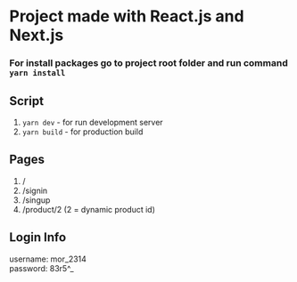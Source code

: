 # Project made with React.js and Next.js

### For install packages go to project root folder and run command `yarn install`

## Script
1. `yarn dev` - for run development server
2. `yarn build` - for production build

## Pages
1. /
2. /signin
3. /singup
4. /product/2 (2 = dynamic product id)

## Login Info
username: mor_2314 \
password: 83r5^_